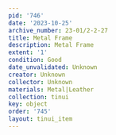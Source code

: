 ```yaml
---
pid: '746'
date: '2023-10-25'
archive_number: 23-01/2-2-27
title: Metal Frame
description: Metal Frame
extent: '1'
condition: Good
date_unvalidated: Unknown
creator: Unknown
collector: Unknown
materials: Metal|Leather
collection: tinui
key: object
order: '745'
layout: tinui_item
---
```

